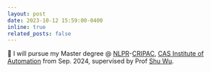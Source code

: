 ```yaml
---
layout: post
date: 2023-10-12 15:59:00-0400
inline: true
related_posts: false
---
```


🎉 I will pursue my Master degree @ [NLPR](http://www.nlpr.ia.ac.cn/cn/index.html)-[CRIPAC](http://www.cripac.ia.ac.cn/CN/model/index.htm), [CAS Institute of Automation](http://www.ia.cas.cn/) from Sep. 2024, supervised by Prof [Shu Wu](http://www.shuwu.name/).